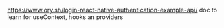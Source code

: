 https://www.ory.sh/login-react-native-authentication-example-api/
doc to learn for useContext, hooks an providers
